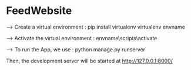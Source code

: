 # FeedWebsite
--> Create a virtual environment :
pip install virtualenv
virtualenv envname

--> Activate the virtual environment :
envname\scripts\activate

--> To run the App, we use :
python manage.py runserver


 Then, the development server will be started at http://127.0.0.1:8000/
